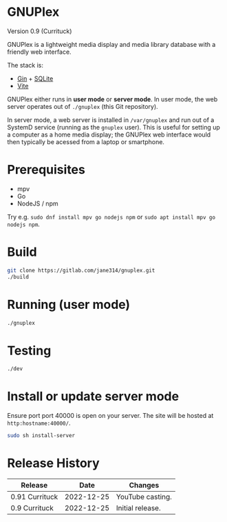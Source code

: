 # GNUPlex

Version 0.9 (Currituck)

GNUPlex is a lightweight media display and media library database with a
friendly web interface.

The stack is:

- [Gin](https://github.com/gin-gonic/gin) +
  [SQLite](https://www.sqlite.org/index.html)
- [Vite](https://vitejs.dev/config/)

GNUPlex either runs in **user mode** or **server mode**. In user mode, the web
server operates out of `./gnuplex` (this Git repository).

In server mode, a web server is installed in `/var/gnuplex` and run out of a
SystemD service (running as the `gnuplex` user). This is useful for setting up a
computer as a home media display; the GNUPlex web interface would then typically
be acessed from a laptop or smartphone.

# Prerequisites

- mpv
- Go
- NodeJS / npm

Try e.g. `sudo dnf install mpv go nodejs npm` or
`sudo apt install mpv go nodejs npm`.

# Build

```bash
git clone https://gitlab.com/jane314/gnuplex.git
./build
```

# Running (user mode)

```bash
./gnuplex
```

# Testing

```bash
./dev
```

# Install or update server mode

Ensure port port 40000 is open on your server. The site will be hosted at
`http:hostname:40000/`.

```bash
sudo sh install-server
```

# Release History

| Release        | Date       | Changes          |
| -------------- | ---------- | ---------------- |
| 0.91 Currituck | 2022-12-25 | YouTube casting. |
| 0.9 Currituck  | 2022-12-25 | Initial release. |
